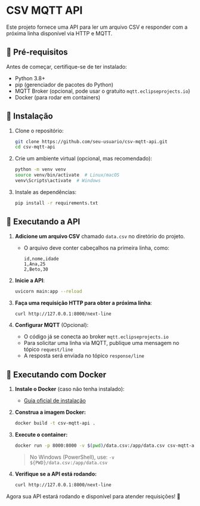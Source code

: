 # CSV MQTT API

Este projeto fornece uma API para ler um arquivo CSV e responder com a próxima linha disponível via HTTP e MQTT.

## 📌 Pré-requisitos

Antes de começar, certifique-se de ter instalado:
- Python 3.8+
- pip (gerenciador de pacotes do Python)
- MQTT Broker (opcional, pode usar o gratuito `mqtt.eclipseprojects.io`)
- Docker (para rodar em containers)

## 🚀 Instalação

1. Clone o repositório:
   ```bash
   git clone https://github.com/seu-usuario/csv-mqtt-api.git
   cd csv-mqtt-api
   ```

2. Crie um ambiente virtual (opcional, mas recomendado):
   ```bash
   python -m venv venv
   source venv/bin/activate  # Linux/macOS
   venv\Scripts\activate  # Windows
   ```

3. Instale as dependências:
   ```bash
   pip install -r requirements.txt
   ```

## 🏃 Executando a API

1. **Adicione um arquivo CSV** chamado `data.csv` no diretório do projeto.
   - O arquivo deve conter cabeçalhos na primeira linha, como:
     ```csv
     id,nome,idade
     1,Ana,25
     2,Beto,30
     ```

2. **Inicie a API**:
   ```bash
   uvicorn main:app --reload
   ```

3. **Faça uma requisição HTTP para obter a próxima linha**:
   ```bash
   curl http://127.0.0.1:8000/next-line
   ```

4. **Configurar MQTT** (Opcional):
   - O código já se conecta ao broker `mqtt.eclipseprojects.io`
   - Para solicitar uma linha via MQTT, publique uma mensagem no tópico `request/line`
   - A resposta será enviada no tópico `response/line`

## 🐳 Executando com Docker

1. **Instale o Docker** (caso não tenha instalado):
   - [Guia oficial de instalação](https://docs.docker.com/get-docker/)

2. **Construa a imagem Docker:**
   ```bash
   docker build -t csv-mqtt-api .
   ```

3. **Execute o container:**
   ```bash
   docker run -p 8000:8000 -v $(pwd)/data.csv:/app/data.csv csv-mqtt-api
   ```
   > No Windows (PowerShell), use: `-v ${PWD}/data.csv:/app/data.csv`

4. **Verifique se a API está rodando:**
   ```bash
   curl http://127.0.0.1:8000/next-line
   ```

Agora sua API estará rodando e disponível para atender requisições! 🚀


